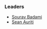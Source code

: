 ### Leaders

* [Sourav Badami](mailto:sourav.badami@owasp.org)
* [Sean Auriti](mailto:sean.auritii@owasp.org)
